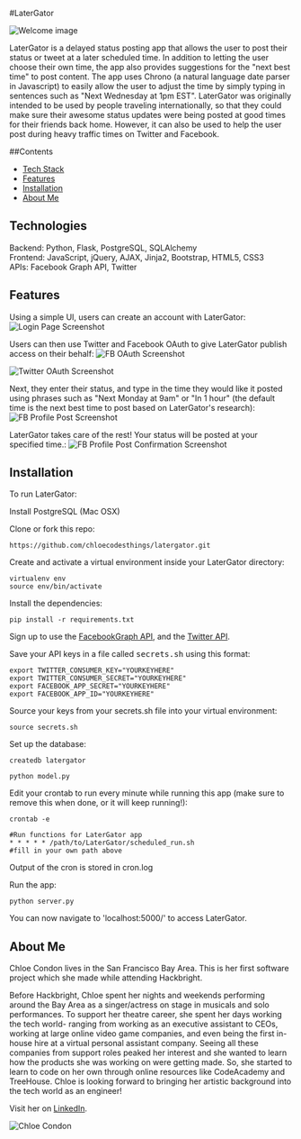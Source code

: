 #LaterGator

![](https://github.com/ChloeCodesThings/LaterGator/blob/master/screenshots/latergator_readme.png "Welcome image")

LaterGator is a delayed status posting app that allows the user to post their status or tweet at a later scheduled time. In addition to letting the user choose their own time, the app also provides suggestions for the "next best time" to post content. The app uses Chrono (a natural language date parser in Javascript) to easily allow the user to adjust the time by simply typing in sentences such as "Next Wednesday at 1pm EST". LaterGator was originally intended to be used by people traveling internationally, so that they could make sure their awesome status updates were being posted at good times for their friends back home. However, it can also be used to help the user post during heavy traffic times on Twitter and Facebook.

##Contents
* [Tech Stack](#technologies)
* [Features](#features)
* [Installation](#install)
* [About Me](#aboutme)

## <a name="technologies"></a>Technologies
Backend: Python, Flask, PostgreSQL, SQLAlchemy<br/>
Frontend: JavaScript, jQuery, AJAX, Jinja2, Bootstrap, HTML5, CSS3<br/>
APIs: Facebook Graph API, Twitter<br/>

## <a name="features"></a>Features

Using a simple UI, users can create an account with LaterGator:
![](https://github.com/ChloeCodesThings/LaterGator/blob/master/screenshots/login_page_readme.png "Login Page Screenshot")

Users can then use Twitter and Facebook OAuth to give LaterGator publish access on their behalf:
![](https://github.com/ChloeCodesThings/LaterGator/blob/master/screenshots/fb_oauth_screenshot.png "FB OAuth Screenshot")

![](https://github.com/ChloeCodesThings/LaterGator/blob/master/screenshots/twitter_oauth_screenshot.png "Twitter OAuth Screenshot")


Next, they enter their status, and type in the time they would like it posted using phrases such as "Next Monday at 9am" or "In 1 hour" (the default time is the next best time to post based on LaterGator's research):
![](https://github.com/ChloeCodesThings/LaterGator/blob/master/screenshots/post_profile_screenshot.png "FB Profile Post Screenshot")

LaterGator takes care of the rest! Your status will be posted at your specified time.:
![](https://github.com/ChloeCodesThings/LaterGator/blob/master/screenshots/fb_confirm_screenshot.png "FB Profile Post Confirmation Screenshot")

## <a name="install"></a>Installation

To run LaterGator:

Install PostgreSQL (Mac OSX)

Clone or fork this repo:

```
https://github.com/chloecodesthings/latergator.git
```

Create and activate a virtual environment inside your LaterGator directory:

```
virtualenv env
source env/bin/activate
```

Install the dependencies:

```
pip install -r requirements.txt
```

Sign up to use the [FacebookGraph API](https://developers.facebook.com/apps/), and the [Twitter API](https://apps.twitter.com/).

Save your API keys in a file called <kbd>secrets.sh</kbd> using this format:

```
export TWITTER_CONSUMER_KEY="YOURKEYHERE"
export TWITTER_CONSUMER_SECRET="YOURKEYHERE"
export FACEBOOK_APP_SECRET="YOURKEYHERE"
export FACEBOOK_APP_ID="YOURKEYHERE"
```

Source your keys from your secrets.sh file into your virtual environment:

```
source secrets.sh
```

Set up the database:

```
createdb latergator
```


```
python model.py
```

Edit your crontab to run every minute while running this app (make sure to remove this when done, or it will keep running!):

```
crontab -e
```

```
#Run functions for LaterGator app
* * * * * /path/to/LaterGator/scheduled_run.sh
#fill in your own path above
```
Output of the cron is stored in cron.log


Run the app:

```
python server.py
```

You can now navigate to 'localhost:5000/' to access LaterGator.

## <a name="aboutme"></a>About Me
Chloe Condon lives in the San Francisco Bay Area. This is her first software project which she made while attending Hackbright.


Before Hackbright, Chloe spent her nights and weekends performing around the Bay Area as a singer/actress on stage in musicals and solo performances. To support her theatre career, she spent her days working the tech world- ranging from working as an executive assistant to CEOs, working at large online video game companies, and even being the first in-house hire at a virtual personal assistant company. Seeing all these companies from support roles peaked her interest and she wanted to learn how the products she was working on were getting made. So, she started to learn to code on her own through online resources like CodeAcademy and TreeHouse. Chloe is looking forward to bringing her artistic background into the tech world as an engineer!


Visit her on [LinkedIn](https://www.linkedin.com/in/chloecondon).


![](https://github.com/ChloeCodesThings/LaterGator/blob/master/screenshots/chloecondonpic.png "Chloe Condon")